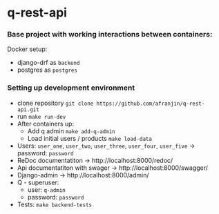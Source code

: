 # q-rest-api
### Base project with working interactions between containers:

Docker setup:
- django-drf as `backend`
- postgres as `postgres`

### Setting up development environment

- clone repository `git clone https://github.com/afranjin/q-rest-api.git`
- run `make run-dev`
- After containers up:
    - Add q admin `make add-q-admin`
    - Load initial users / products `make load-data`
- Users: `user_one`, `user_two`, `user_three`, `user_four`, `user_five` -> password: `password`
- ReDoc documentatiton -> http://localhost:8000/redoc/
- Api documentatiton with swager -> http://localhost:8000/swagger/
- Django-admin -> http://localhost:8000/admin/
- Q - superuser:
    - user: `q-admin`
    - password: `password`
- Tests: `make backend-tests`
